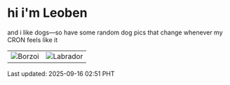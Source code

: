 # hi i'm Leoben

and i like dogs—so have some random dog pics that change whenever my CRON feels like it

|  |  |
|--------|----------|
| ![Borzoi](https://random-dog-vercel.vercel.app/api/random-borzoi?v=1757962307) | ![Labrador](https://random-dog-vercel.vercel.app/api/random-labrador?v=1757962307) |

Last updated: 2025-09-16 02:51 PHT

